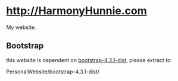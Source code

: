 # http://HarmonyHunnie.com
My website.

## Bootstrap
this website is dependent on [bootstrap-4.3.1-dist](https://github.com/twbs/bootstrap/releases/download/v4.3.1/bootstrap-4.3.1-dist.zip), please extract to:

PersonalWebsite/bootstrap-4.3.1-dist/
